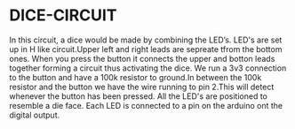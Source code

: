 # DICE-CIRCUIT
In this circuit, a dice would be made by combining the LED’s.
LED's are set up in H like circuit.Upper left and right leads are sepreate tfrom the bottom ones. When you press the button it connects the upper and botton leads together forming a circuit thus activating the dice.
We run a 3v3 connection to the button and have a 100k resistor to ground.In between the 100k resistor and the button we have the wire running to pin 2.This will detect whenever the button has been pressed. 
All the LED's are positioned to resemble a die face. Each LED is connected to a pin on the arduino ont the digital output. 

